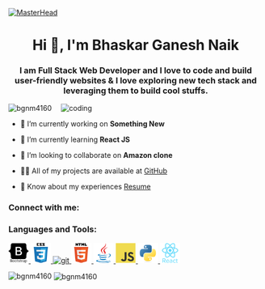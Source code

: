 [![MasterHead](https://wallup.net/web-development-desk-flatdesign/)](https://bgnm4160.io)
<h1 align="center">Hi 👋, I'm Bhaskar Ganesh Naik</h1>
<h3 align="center">I am Full Stack Web Developer and I love to code and build user-friendly websites & I love exploring new tech stack and leveraging them to build cool stuffs.</h3>
<img align="right" alt="coding" width="400"  src="https://c.tenor.com/flflC6GFzO8AAAAd/sultan-alrefaei-programmer.gif">

<p align="left"> <img src="https://komarev.com/ghpvc/?username=bgnm4160&label=Profile%20views&color=0e75b6&style=flat" alt="bgnm4160" /> </p>

- 🔭 I’m currently working on **Something New**

- 🌱 I’m currently learning **React JS**

- 👯 I’m looking to collaborate on **Amazon clone**

- 👨‍💻 All of my projects are available at [GitHub](GitHub)

- 📄 Know about my experiences [Resume](Resume)

<h3 align="left">Connect with me:</h3>
<p align="left">
</p>

<h3 align="left">Languages and Tools:</h3>
<p align="left"> <a href="https://getbootstrap.com" target="_blank" rel="noreferrer"> <img src="https://raw.githubusercontent.com/devicons/devicon/master/icons/bootstrap/bootstrap-plain-wordmark.svg" alt="bootstrap" width="40" height="40"/> </a> <a href="https://www.w3schools.com/css/" target="_blank" rel="noreferrer"> <img src="https://raw.githubusercontent.com/devicons/devicon/master/icons/css3/css3-original-wordmark.svg" alt="css3" width="40" height="40"/> </a> <a href="https://git-scm.com/" target="_blank" rel="noreferrer"> <img src="https://www.vectorlogo.zone/logos/git-scm/git-scm-icon.svg" alt="git" width="40" height="40"/> </a> <a href="https://www.w3.org/html/" target="_blank" rel="noreferrer"> <img src="https://raw.githubusercontent.com/devicons/devicon/master/icons/html5/html5-original-wordmark.svg" alt="html5" width="40" height="40"/> </a> <a href="https://www.java.com" target="_blank" rel="noreferrer"> <img src="https://raw.githubusercontent.com/devicons/devicon/master/icons/java/java-original.svg" alt="java" width="40" height="40"/> </a> <a href="https://developer.mozilla.org/en-US/docs/Web/JavaScript" target="_blank" rel="noreferrer"> <img src="https://raw.githubusercontent.com/devicons/devicon/master/icons/javascript/javascript-original.svg" alt="javascript" width="40" height="40"/> </a> <a href="https://www.python.org" target="_blank" rel="noreferrer"> <img src="https://raw.githubusercontent.com/devicons/devicon/master/icons/python/python-original.svg" alt="python" width="40" height="40"/> </a> <a href="https://reactjs.org/" target="_blank" rel="noreferrer"> <img src="https://raw.githubusercontent.com/devicons/devicon/master/icons/react/react-original-wordmark.svg" alt="react" width="40" height="40"/> </a> </p>

<p><img align="left" src="https://github-readme-stats.vercel.app/api/top-langs?username=bgnm4160&show_icons=true&locale=en&layout=compact" alt="bgnm4160" /></p>

<p>&nbsp;<img align="center" src="https://github-readme-stats.vercel.app/api?username=bgnm4160&show_icons=true&locale=en" alt="bgnm4160" /></p>
